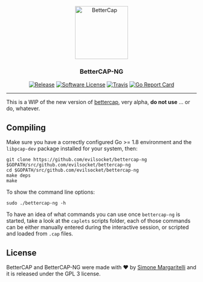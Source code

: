 <p align="center">
  <img alt="BetterCap" src="https://www.bettercap.org/assets/logo.png" height="140" />
  <h3 align="center">BetterCAP-NG</h3>
  <p align="center">
    <a href="https://github.com/evilsocket/bettercap-ng/releases/latest"><img alt="Release" src="https://img.shields.io/github/release/evilsocket/bettercap-ng.svg?style=flat-square"></a>
    <a href="/LICENSE"><img alt="Software License" src="https://img.shields.io/badge/license-GPL3-brightgreen.svg?style=flat-square"></a>
    <a href="https://travis-ci.org/evilsocket/bettercap-ng"><img alt="Travis" src="https://img.shields.io/travis/evilsocket/bettercap-ng/master.svg?style=flat-square"></a>
    <a href="https://goreportcard.com/report/github.com/evilsocket/bettercap-ng"><img alt="Go Report Card" src="https://goreportcard.com/badge/github.com/evilsocket/bettercap-ng?style=flat-square&fuckgithubcache=1"></a>
  </p>
</p>

---

This is a WIP of the new version of [bettercap](https://github.com/evilsocket/bettercap), very alpha, **do not use** ... or do, whatever.

## Compiling

Make sure you have a correctly configured Go >= 1.8 environment and the `libpcap-dev` package installed for your system, then:

    git clone https://github.com/evilsocket/bettercap-ng $GOPATH/src/github.com/evilsocket/bettercap-ng
    cd $GOPATH/src/github.com/evilsocket/bettercap-ng
    make deps
    make

To show the command line options:

    sudo ./bettercap-ng -h

To have an idea of what commands you can use once `bettercap-ng` is started, take a look at the `caplets` scripts folder, each of those commands can be either manually entered during the interactive session, or scripted and loaded from `.cap` files.

## License

BetterCAP and BetterCAP-NG were made with ♥  by [Simone Margaritelli](https://www.evilsocket.net/) and it is released under the GPL 3 license.
